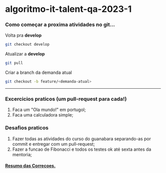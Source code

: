 # algoritmo-it-talent-qa-2023-1

### Como começar a proxima atividades no git...

Volta pra **develop**
```bash
git checkout develop
```

Atualizar a **develop**
```bash
git pull
```

Criar a branch da demanda atual
```bash
git checkout -b feature/<demanda-atual>
```

---

### Excercicios praticos (um pull-request para cada!)

1. Faca um "Ola mundo!" em portugol;
1. Faca uma calculadora simple;

### Desafios praticos

1. Fazer todas as atividades do curso do guanabara separando-as por commit e entregar com um pull-request;
1. Fazer a funcao de Fibonacci e todos os testes ok até sexta antes da mentoria;

#### [Resumo das Correcoes.](correcoes_das_atividade.md)
